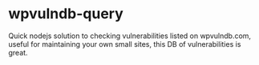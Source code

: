 # wpvulndb-query
Quick nodejs solution to checking vulnerabilities listed on wpvulndb.com, useful for maintaining your own small sites, this DB of vulnerabilities is great.
